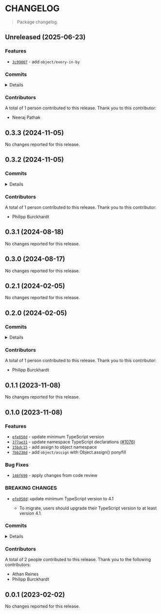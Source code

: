 # CHANGELOG

> Package changelog.

<section class="release" id="unreleased">

## Unreleased (2025-06-23)

<section class="features">

### Features

-   [`3c99007`](https://github.com/stdlib-js/stdlib/commit/3c99007c615b7df61d85d7d88eca7a19ee4efde4) - add `object/every-in-by`

</section>

<!-- /.features -->

<section class="commits">

### Commits

<details>

-   [`3c99007`](https://github.com/stdlib-js/stdlib/commit/3c99007c615b7df61d85d7d88eca7a19ee4efde4) - **feat:** add `object/every-in-by` _(by Neeraj Pathak)_

</details>

</section>

<!-- /.commits -->

<section class="contributors">

### Contributors

A total of 1 person contributed to this release. Thank you to this contributor:

-   Neeraj Pathak

</section>

<!-- /.contributors -->

</section>

<!-- /.release -->

<section class="release" id="v0.3.3">

## 0.3.3 (2024-11-05)

No changes reported for this release.

</section>

<!-- /.release -->

<section class="release" id="v0.3.2">

## 0.3.2 (2024-11-05)

<section class="commits">

### Commits

<details>

-   [`6e9f42e`](https://github.com/stdlib-js/stdlib/commit/6e9f42e4c912485d9896eaa16c88b70fd3688e97) - **docs:** harmonize list formatting in repl.txt and ensure starting newline _(by Philipp Burckhardt)_
-   [`f750e12`](https://github.com/stdlib-js/stdlib/commit/f750e12c16e556707750f14c9e51ecce96467e55) - **chore:** fix typo _(by Philipp Burckhardt)_

</details>

</section>

<!-- /.commits -->

<section class="contributors">

### Contributors

A total of 1 person contributed to this release. Thank you to this contributor:

-   Philipp Burckhardt

</section>

<!-- /.contributors -->

</section>

<!-- /.release -->

<section class="release" id="v0.3.1">

## 0.3.1 (2024-08-18)

No changes reported for this release.

</section>

<!-- /.release -->

<section class="release" id="v0.3.0">

## 0.3.0 (2024-08-17)

No changes reported for this release.

</section>

<!-- /.release -->

<section class="release" id="v0.2.1">

## 0.2.1 (2024-02-05)

No changes reported for this release.

</section>

<!-- /.release -->

<section class="release" id="v0.2.0">

## 0.2.0 (2024-02-05)

<section class="commits">

### Commits

<details>

-   [`4626ee3`](https://github.com/stdlib-js/stdlib/commit/4626ee394844110cca32bf3b84acab82daccea8d) - **build:** remove tslint directives _(by Philipp Burckhardt)_
-   [`8fbd70f`](https://github.com/stdlib-js/stdlib/commit/8fbd70f16653c25dfd2094511555c77d523c1126) - **build:** replace tslint directive with eslint equivalent _(by Philipp Burckhardt)_
-   [`9502ed2`](https://github.com/stdlib-js/stdlib/commit/9502ed27e2853e312c556a48bdd7775095e66709) - **build:** replace tslint directive with eslint equivalent _(by Philipp Burckhardt)_

</details>

</section>

<!-- /.commits -->

<section class="contributors">

### Contributors

A total of 1 person contributed to this release. Thank you to this contributor:

-   Philipp Burckhardt

</section>

<!-- /.contributors -->

</section>

<!-- /.release -->

<section class="release" id="v0.1.1">

## 0.1.1 (2023-11-08)

No changes reported for this release.

</section>

<!-- /.release -->

<section class="release" id="v0.1.0">

## 0.1.0 (2023-11-08)

<section class="features">

### Features

-   [`efe050d`](https://github.com/stdlib-js/stdlib/commit/efe050dbf3d17bd6929da255fa079c0324afc213) - update minimum TypeScript version
-   [`377ae31`](https://github.com/stdlib-js/stdlib/commit/377ae317cf56720fbc00190c797211eb9453273a) - update namespace TypeScript declarations [(#1076)](https://github.com/stdlib-js/stdlib/pull/1076)
-   [`15bdc15`](https://github.com/stdlib-js/stdlib/commit/15bdc15a2171c056311ff74f1334eda5985b6f55) - add assign to object namespace
-   [`7bb238d`](https://github.com/stdlib-js/stdlib/commit/7bb238dae5e38d59efd79d2c3ca678621dcb0ef2) - add `object/assign` with Object.assign() ponyfill

</section>

<!-- /.features -->

<section class="bug-fixes">

### Bug Fixes

-   [`146f690`](https://github.com/stdlib-js/stdlib/commit/146f690f06602f93cc8a09eb6b0d5d15b5e56434) - apply changes from code review

</section>

<!-- /.bug-fixes -->

<section class="breaking-changes">

### BREAKING CHANGES

-   [`efe050d`](https://github.com/stdlib-js/stdlib/commit/efe050dbf3d17bd6929da255fa079c0324afc213): update minimum TypeScript version to 4.1

    -   To migrate, users should upgrade their TypeScript version to at least version 4.1.

</section>

<!-- /.breaking-changes -->

<section class="commits">

### Commits

<details>

-   [`d73bbf4`](https://github.com/stdlib-js/stdlib/commit/d73bbf43d222f935085f8ecf7526e5f57835f74e) - **build:** replace lint directives _(by Philipp Burckhardt)_
-   [`453dd85`](https://github.com/stdlib-js/stdlib/commit/453dd85b5dd186d2b4d458256fe84906e1503fe2) - **build:** remove tslint directives _(by Philipp Burckhardt)_
-   [`efe050d`](https://github.com/stdlib-js/stdlib/commit/efe050dbf3d17bd6929da255fa079c0324afc213) - **feat:** update minimum TypeScript version _(by Philipp Burckhardt)_
-   [`bf4e05f`](https://github.com/stdlib-js/stdlib/commit/bf4e05feb7de7529b88deea1aa9fb337b014f2c1) - **docs:** update namespace table of contents [(#1078)](https://github.com/stdlib-js/stdlib/pull/1078) _(by stdlib-bot, Athan Reines)_
-   [`377ae31`](https://github.com/stdlib-js/stdlib/commit/377ae317cf56720fbc00190c797211eb9453273a) - **feat:** update namespace TypeScript declarations [(#1076)](https://github.com/stdlib-js/stdlib/pull/1076) _(by stdlib-bot, Athan Reines)_
-   [`abf4da5`](https://github.com/stdlib-js/stdlib/commit/abf4da5699fc2ccf4202c41952f1fb521042fbdb) - **chore:** resolve flagged issues and update fixtures _(by Philipp Burckhardt)_
-   [`55866ea`](https://github.com/stdlib-js/stdlib/commit/55866ea8ef1282528b839fd9ce9c43c6a80056f8) - **test:** use strictEqual checks _(by Philipp Burckhardt)_
-   [`146f690`](https://github.com/stdlib-js/stdlib/commit/146f690f06602f93cc8a09eb6b0d5d15b5e56434) - **fix:** apply changes from code review _(by Philipp Burckhardt)_
-   [`8aa800b`](https://github.com/stdlib-js/stdlib/commit/8aa800b3bb7746391560104ccd0a018728c0f011) - **chore:** add missing spaces per code style guide _(by Philipp Burckhardt)_
-   [`15bdc15`](https://github.com/stdlib-js/stdlib/commit/15bdc15a2171c056311ff74f1334eda5985b6f55) - **feat:** add assign to object namespace _(by Philipp Burckhardt)_
-   [`7bb238d`](https://github.com/stdlib-js/stdlib/commit/7bb238dae5e38d59efd79d2c3ca678621dcb0ef2) - **feat:** add `object/assign` with Object.assign() ponyfill _(by Philipp Burckhardt)_

</details>

</section>

<!-- /.commits -->

<section class="contributors">

### Contributors

A total of 2 people contributed to this release. Thank you to the following contributors:

-   Athan Reines
-   Philipp Burckhardt

</section>

<!-- /.contributors -->

</section>

<!-- /.release -->

<section class="release" id="v0.0.1">

## 0.0.1 (2023-02-02)

No changes reported for this release.

</section>

<!-- /.release -->

